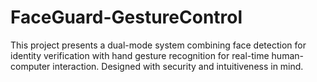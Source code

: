 # FaceGuard-GestureControl
This project presents a dual-mode system combining face detection for identity verification with hand gesture recognition for real-time human-computer interaction. Designed with security and intuitiveness in mind.
